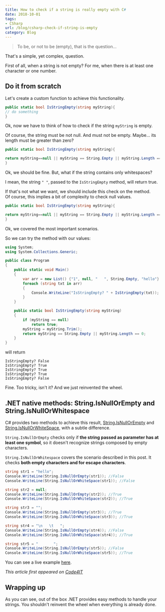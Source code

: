 ```yaml
---
title: How to check if a string is really empty with C#
date: 2018-10-01
tags:
- CSharp
url: /blog/csharp-check-if-string-is-empty
category: Blog
---
```


> To be, or not to be (empty), that is the question...

That's a simple, yet complex, question.

First of all, when a string is not empty? For me, when there is at least one character or one number.

## Do it from scratch

Let's create a custom function to achieve this functionality.

```cs
public static bool IsStringEmpty(string myString){
// do something
}
```

Ok, now we have to think of how to check if the string `myString` is empty.

Of course, the string must be not null. And must not be empty. Maybe... its length must be greater than zero?

```cs
public static bool IsStringEmpty(string myString){

return myString==null || myString == String.Empty || myString.Length == 0;
}
```

Ok, we should be fine. But, what if the string contains only whitespaces?

I mean, the string `" "`, passed to the `IsStringEmpty` method, will return true.

If that's not what we want, we should include this check on the method.  
Of course, this implies a bit of complexity to check null values.

```cs
public static bool IsStringEmpty(string myString){

return myString==null || myString == String.Empty || myString.Length == 0 || myString.Trim().Length == 0 ;
}
```

Ok, we covered the most important scenarios.

So we can try the method with our values:

```cs
using System;
using System.Collections.Generic;

public class Program
{
	public static void Main()
	{
		var arr = new List() {"1", null, "   ", String.Empty, "hello"};
		foreach (string txt in arr)
		{
			Console.WriteLine("IsStringEmpty? " + IsStringEmpty(txt));
		}
	}

	public static bool IsStringEmpty(string myString)
	{
		if (myString == null)
			return true;
		myString = myString.Trim();
		return myString == String.Empty || myString.Length == 0;
	}
}
```

will return

```
IsStringEmpty? False
IsStringEmpty? True
IsStringEmpty? True
IsStringEmpty? True
IsStringEmpty? False
```

Fine. Too tricky, isn't it? And we just reinvented the wheel.

## .NET native methods: String.IsNullOrEmpty and String.IsNullOrWhitespace

C# provides two methods to achieve this result, [String.IsNullOrEmpty](https://docs.microsoft.com/en-us/dotnet/api/system.string.isnullorempty "String.IsNullOrEmpty documentation") and  [String.IsNullOrWhiteSpace](https://docs.microsoft.com/en-us/dotnet/api/system.string.isnullorwhitespace "String.IsNullOrWhitespace documentation"), with a subtle difference.

`String.IsNullOrEmpty` checks only if **the string passed as parameter has at least one symbol**, so it doesn't recognize strings composed by empty characters.

`String.IsNullOrWhitespace` covers the scenario described in this post. It checks **both empty characters and for escape characters**.

```cs
string str1 = "hello";
Console.WriteLine(String.IsNullOrEmpty(str1)); //False
Console.WriteLine(String.IsNullOrWhiteSpace(str1)); //False

string str2 = null;
Console.WriteLine(String.IsNullOrEmpty(str2)); //True
Console.WriteLine(String.IsNullOrWhiteSpace(str2)); //True

string str3 = "";
Console.WriteLine(String.IsNullOrEmpty(str3)); //True
Console.WriteLine(String.IsNullOrWhiteSpace(str3)); //True

string str4 = "\n   \t   ";
Console.WriteLine(String.IsNullOrEmpty(str4)); //False
Console.WriteLine(String.IsNullOrWhiteSpace(str4)); //True

string str5 = "       ";
Console.WriteLine(String.IsNullOrEmpty(str5)); //False
Console.WriteLine(String.IsNullOrWhiteSpace(str5)); //True
```

You can see a live example [here](http://volatileread.com/utilitylibrary/snippetcompiler?id=120726 "Live example").

_This article first appeared on [Code4IT](https://www.code4it.dev/)_

## Wrapping up

As you can see, out of the box .NET provides easy methods to handle your strings. You shouldn't reinvent the wheel when everything is already done.
